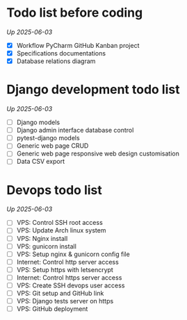 
# Todo list before coding 
_Up 2025-06-03_
- [x] Workflow PyCharm GitHub Kanban project
- [x] Specifications documentations
- [x] Database relations diagram

# Django development todo list
_Up 2025-06-03_
- [ ] Django models
- [ ] Django admin interface database control
- [ ] pytest-django models
- [ ] Generic web page CRUD
- [ ] Generic web page responsive web design customisation
- [ ] Data CSV export

# Devops todo list 
_Up 2025-06-03_
- [ ] VPS: Control SSH root access
- [ ] VPS: Update Arch linux system
- [ ] VPS: Nginx install
- [ ] VPS: gunicorn install
- [ ] VPS: Setup nginx & gunicorn config file
- [ ] Internet: Control http server access
- [ ] VPS: Setup https with letsencrypt
- [ ] Internet: Control https server access
- [ ] VPS: Create SSH devops user access
- [ ] VPS: Git setup and GitHub link
- [ ] VPS: Django tests server on https
- [ ] VPS: GitHub deployment